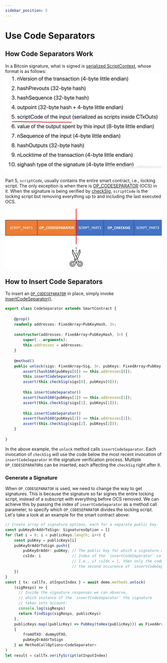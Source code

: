 ```yaml
---
sidebar_position: 5
---
```


# Use Code Separators

## How Code Separators Work

In a Bitcoin signature, what is signed is [serialized ScriptContext](../how-to-write-a-contract/scriptcontext.md#serialization), whose format is as follows:
![](../../static/img/sighashpreimage.png)

Part 5, `scriptCode`, usually contains the entire smart contract, i.e., locking script. The only exception is when there is [OP_CODESEPARATOR](https://wiki.bitcoinsv.io/index.php/OP_CODESEPARATOR) (OCS) in it. When the signature is being verified by [checkSig](../how-to-write-a-contract/built-ins.md#checksig), `scriptCode` is the locking script but removing everything up to and including the last executed OCS.

![](../../static/img/opcs.png)


## How to Insert Code Separators

To insert an [`OP_CODESEPARATOR`](https://wiki.bitcoinsv.io/index.php/OP_CODESEPARATOR) in place, simply invoke [insertCodeSeparator()](../how-to-write-a-contract/built-ins.md#insertcodeseparator).

```ts
export class CodeSeparator extends SmartContract {

    @prop()
    readonly addresses: FixedArray<PubKeyHash, 3>;

    constructor(addresses: FixedArray<PubKeyHash, 3>) {
        super(...arguments);
        this.addresses = addresses;
    }

    @method()
    public unlock(sigs: FixedArray<Sig, 3>, pubKeys: FixedArray<PubKey, 3>) {
        assert(hash160(pubKeys[0]) == this.addresses[0]);
        this.insertCodeSeparator()
        assert(this.checkSig(sigs[0], pubKeys[0]));

        this.insertCodeSeparator()
        assert(hash160(pubKeys[1]) == this.addresses[1]);
        assert(this.checkSig(sigs[1], pubKeys[1]));

        this.insertCodeSeparator()
        assert(hash160(pubKeys[2]) == this.addresses[2]);
        assert(this.checkSig(sigs[2], pubKeys[2]));
    }

}
```

In the above example, the `unlock` method calls `insertCodeSeparator`. Each invocation of `checkSig` will use the code below the most recent invocation of `insertCodeSeparator` in the signature verification process. Multiple `OP_CODESEPARATOR`s can be inserted, each affecting the `checkSig` right after it.

### Generate a Signature
When `OP_CODESEPARATOR` is used, we need to change the way to get signatures.
This is because the signature so far signes the entire locking script, instead of a subscript with everything before OCS removed. 
We can achieve this by passing the index of `insertCodeSeparator` as a method call parameter, to specify which `OP_CODESEPARATOR` divides the locking script.
Let's take a look at an example for the smart contract above:

```ts
// Create array of signature options, each for a separate public key.
const pubKeyOrAddrToSign: SignaturesOption = []
for (let i = 0; i < publicKeys.length; i++) {
    const pubKey = publicKeys[i]
    pubKeyOrAddrToSign.push({
        pubKeyOrAddr: pubKey, // The public key for which a signature will be created.
        csIdx: i              // Index of the `insertCodeSeparator` call, starting from 0
                              // I.e., if csIdx = 1, then only the code starting from and including
                              // the second occurence of `insertCodeSeparator` will be signed.
    })
}
const { tx: callTx, atInputIndex } = await demo.methods.unlock(
    (sigResps) => {
      // Inside the signature responses we can observe,
      // which instance of the `insertCodeSeparator` the signature
      // takes into account:
      console.log(sigResps)
      return findSigs(sigResps, publicKeys)
    },
    publicKeys.map((publicKey) => PubKey(toHex(publicKey))) as FixedArray<PubKey, 3>,
    {
        fromUTXO: dummyUTXO,
        pubKeyOrAddrToSign
    } as MethodCallOptions<CodeSeparator>
)
let result = callTx.verifyScript(atInputIndex)
```


